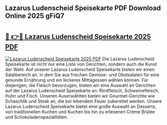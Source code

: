 ## Lazarus Ludenscheid Speisekarte PDF Download Online 2025 gFiQ7

# <h2><a href="http://gc8aro.nevu.top/?p=Lazarus+Ludenscheid+Speisekarte">🔗 👉🔴 Lazarus Ludenscheid Speisekarte 2025 PDF</a></h2>

[![Lazarus Ludenscheid Speisekarte 2025 PDF](https://i.imgur.com/dBaPXMq.png)](http://gc8aro.nevu.top/?p=Lazarus+Ludenscheid+Speisekarte)
Die Lazarus Ludenscheid Speisekarte ist nicht nur eine Liste von Gerichten, sondern auch die Kunst der Wahl. Auf unserer Lazarus Ludenscheid Speisekarte bieten wir einen Salatbereich an, in dem Sie aus frischen Gemüse- und Obstsalaten für eine gesunde Ernährung und ein leckeres Mittagessen wählen können. Für diejenigen, die Fleisch bevorzugen, bieten wir eine Auswahl an Gerichten auf der Lazarus Ludenscheid Speisekarte an: Rindfleisch, Schweinefleisch, Huhn und Fisch. Unseren Auserwählten bieten wir Gourmet-Gerichte wie Schaschlik und Steak an, die bei lebendem Feuer zubereitet werden. Unsere Lazarus Ludenscheid Speisekarte bietet eine große Auswahl an Desserts, von traditionellen Kuchen und Kuchen bis hin zu erlesenen Crème Brûlée und Schokoladenspezialitäten.
